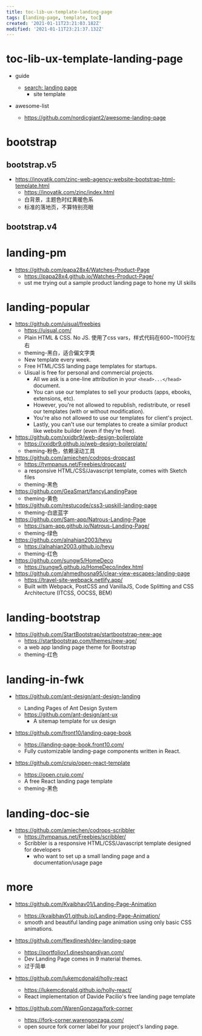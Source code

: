 ```yaml
---
title: toc-lib-ux-template-landing-page
tags: [landing-page, template, toc]
created: '2021-01-11T23:21:03.182Z'
modified: '2021-01-11T23:21:37.132Z'
---
```


# toc-lib-ux-template-landing-page
- guide
  - [search: landing page](https://github.com/search?o=desc&p=1&q=landing+page+language%3Acss+language%3Ascss&s=stars&type=Repositories)
    - site template

- awesome-list
  - https://github.com/nordicgiant2/awesome-landing-page
# bootstrap

## bootstrap.v5

- https://inovatik.com/zinc-web-agency-website-bootstrap-html-template.html
  - https://inovatik.com/zinc/index.html
  - 白背景，主题色时红黄暖色系
  - 标准的落地页，不算特别亮眼

## bootstrap.v4

# landing-pm
- https://github.com/papa28x4/Watches-Product-Page
  - https://papa28x4.github.io/Watches-Product-Page/
  - ust me trying out a sample product landing page to hone my UI skills
# landing-popular
- https://github.com/uisual/freebies
  - https://uisual.com/
  - Plain HTML & CSS. No JS. 使用了css vars，样式代码在600~1100行左右
  - theming-黑白，适合偏文字类
  - New template every week.
  - Free HTML/CSS landing page templates for startups.
  - Uisual is free for personal and commercial projects.
    - All we ask is a one-line attribution in your `<head>...</head>` document. 
    - You can use our templates to sell your products (apps, ebooks, extensions, etc). 
    - However, you're not allowed to republish, redistribute, or resell our templates (with or without modification). 
    - You're also not allowed to use our templates for client's project. 
    - Lastly, you can't use our templates to create a similar product like website builder (even if they're free).
- https://github.com/xxidbr9/web-design-boilerplate
  - https://xxidbr9.github.io/web-design-boilerplate/
  - theming-粉色，依赖滚动工具
- https://github.com/amiechen/codrops-dropcast
  - https://tympanus.net/Freebies/dropcast/
  - a responsive HTML/CSS/Javascript template, comes with Sketch files 
  - theming-黑色
- https://github.com/GeaSmart/fancyLandingPage
  - theming-黄色
- https://github.com/restucode/css3-upskill-landing-page
  - theming-白底蓝字
- https://github.com/Sam-app/Natrous-Landing-Page
  - https://sam-app.github.io/Natrous-Landing-Page/
  - theming-绿色
- https://github.com/alnahian2003/heyu
  - https://alnahian2003.github.io/heyu
  - theming-红色
- https://github.com/sungw5/HomeDeco
  - https://sungw5.github.io/HomeDeco/index.html
- https://github.com/ahmedhosna95/clear-view-escapes-landing-page
  - https://travel-site-webpack.netlify.app/
  - Built with Webpack, PostCSS and VanillaJS, Code Splitting and CSS Architecture (ITCSS, OOCSS, BEM)
# landing-bootstrap
- https://github.com/StartBootstrap/startbootstrap-new-age
  - https://startbootstrap.com/themes/new-age/
  - a web app landing page theme for Bootstrap 
  - theming-红色
# landing-in-fwk
- https://github.com/ant-design/ant-design-landing
  - Landing Pages of Ant Design System
  - https://github.com/ant-design/ant-ux
    - A sitemap template for ux design

- https://github.com/front10/landing-page-book
  - https://landing-page-book.front10.com/
  - Fully customizable landing-page components written in React.
- https://github.com/cruip/open-react-template
  - https://open.cruip.com/
  - A free React landing page template
  - theming-黑色
# landing-doc-sie
- https://github.com/amiechen/codrops-scribbler
  - https://tympanus.net/Freebies/scribbler/
  - Scribbler is a responsive HTML/CSS/Javascript template designed for developers 
    - who want to set up a small landing page and a documentation/usage page
# more
- https://github.com/Kvaibhav01/Landing-Page-Animation
  - https://kvaibhav01.github.io/Landing-Page-Animation/
  - smooth and beautiful landing page animation using only basic CSS animations.

- https://github.com/flexdinesh/dev-landing-page
  - https://portfoliov1.dineshpandiyan.com/
  - Dev Landing Page comes in 9 material themes.
  - 过于简单
- https://github.com/lukemcdonald/holly-react
  - https://lukemcdonald.github.io/holly-react/
  - React implementation of Davide Pacilio's free landing page template
- https://github.com/WarenGonzaga/fork-corner
  - https://fork-corner.warengonzaga.com/
  - open source fork corner label for your project's landing page.
